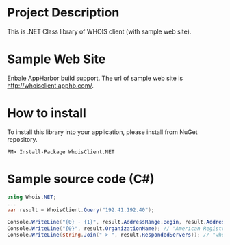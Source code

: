 # Project Description
This is .NET Class library of WHOIS client (with sample web site).

# Sample Web Site
Enbale AppHarbor build support.
The url of sample web site is http://whoisclient.apphb.com/.

# How to install

To install this library into your application, please install from NuGet repository.

```
PM> Install-Package WhoisClient.NET
```

# Sample source code (C#)

```csharp
using Whois.NET;
...
var result = WhoisClient.Query("192.41.192.40");

Console.WriteLine("{0} - {1}", result.AddressRange.Begin, result.AddressRange.End); // "199.71.0.0 - 199.71.0.255"
Console.WriteLine("{0}", result.OrganizationName); // "American Registry for Internet Numbers"
Console.WriteLine(string.Join(" > ", result.RespondedServers)); // "whois.arin.net" 
```